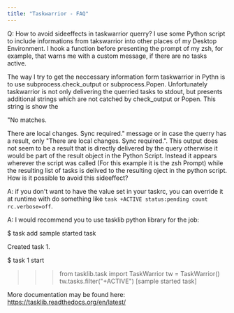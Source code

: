 ```yaml
---
title: "Taskwarrior - FAQ"
---
```


Q: How to avoid sideeffects in taskwarrior querry?
I use some Python script to include informations from takswarrior into other places of my Desktop Environment. I hook a function before presenting the prompt of my zsh, for example, that warns me with a custom message, if there are no tasks active.

The way I try to get the neccessary information form taskwarrior in Pythn is to use subprocess.check_output or subprocess.Popen. Unfortunately taskwarrior is not only delivering the querried tasks to stdout, but presents additional strings which are not catched by check_output or Popen. This string is show the

"No matches.
                                                                                                          

There are local changes.
Sync required."
message or in case the querry has a result, only "There are local changes.
Sync required.".
This output does not seem to be a result that is directly delivered by the query otherwise it would be part of  the result object in the Python Script. Instead it appears wherever the script was called (For this example it is the zsh Prompt) while the resulting list of tasks is delived to the resulting oject in the python script.
How is it possible to avoid this sideeffect?

A: if you don't want to have the value set in your taskrc, you can override it at runtime with do something like `task +ACTIVE status:pending count rc.verbose=off`.

A: I would recommend you to use tasklib python library for the job:

$ task add sample started task

Created task 1.

$ task 1 start

 

>>> from tasklib.task import TaskWarrior
>>> tw = TaskWarrior()
>>> tw.tasks.filter("+ACTIVE")
[sample started task]
 

 More documentation may be found here: https://tasklib.readthedocs.org/en/latest/

